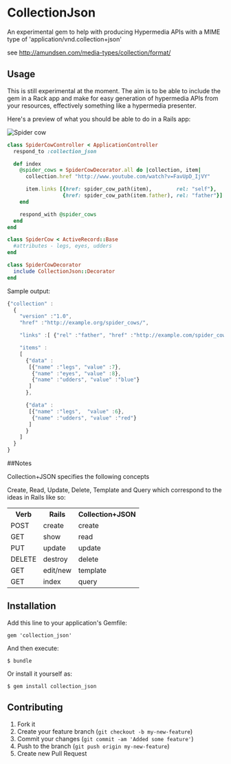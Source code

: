 # CollectionJson

An experimental gem to help with producing Hypermedia APIs with a MIME type of
'application/vnd.collection+json'

see http://amundsen.com/media-types/collection/format/


## Usage

This is still experimental at the moment.
The aim is to be able to include the gem in a Rack app and make for easy
generation of hypermedia APIs from your resources, effectively something like a
hypermedia presenter.

Here's a preview of what you should be able to do in a Rails app:


![Spider cow](https://github.com/markburns/collection_json/raw/master/doc/spider-cow.jpg)

```ruby
class SpiderCowController < ApplicationController
  respond_to :collection_json

  def index
    @spider_cows = SpiderCowDecorator.all do |collection, item|
      collection.href "http://www.youtube.com/watch?v=FavUpD_IjVY"

      item.links [{href: spider_cow_path(item),        rel: "self"},
                  {href: spider_cow_path(item.father), rel: "father"}]
    end

    respond_with @spider_cows
  end
end

class SpiderCow < ActiveRecord::Base
  #attributes - legs, eyes, udders
end

class SpiderCowDecorator
  include CollectionJson::Decorator
end
```

Sample output:

```javascript
{"collection" :
  {
    "version" :"1.0",
    "href" :"http://example.org/spider_cows/",

    "links" :[ {"rel" :"father", "href" :"http://example.com/spider_cows/tom"}],

    "items" :
    [
      {"data" :
       [{"name" :"legs", "value" :7},
        {"name" :"eyes", "value" :8},
        {"name" :"udders", "value" :"blue"}
       ]
      },

      {"data" :
       [{"name" :"legs",  "value" :6},
        {"name" :"udders", "value" :"red"}
       ]
      }
    ]
  }
}

```


##Notes

Collection+JSON specifies the following concepts

Create, Read, Update, Delete, Template and Query
which correspond to the ideas in Rails like so:

<table>
  <tr>
    <th>Verb</th><th>Rails</th><th>Collection+JSON</th>
  </tr>
  <tr><td>POST  </td><td>create  </td><td>create</td></tr>
  <tr><td>GET   </td><td>show    </td><td>read</td></tr>
  <tr><td>PUT   </td><td>update  </td><td>update</td></tr>
  <tr><td>DELETE</td><td>destroy </td><td>delete</td></tr>
  <tr><td>GET   </td><td>edit/new</td><td>template</td></tr>
  <tr><td>GET   </td><td>index   </td><td>query</td></tr>
</table>

## Installation

Add this line to your application's Gemfile:

    gem 'collection_json'

And then execute:

    $ bundle

Or install it yourself as:

    $ gem install collection_json

## Contributing

1. Fork it
2. Create your feature branch (`git checkout -b my-new-feature`)
3. Commit your changes (`git commit -am 'Added some feature'`)
4. Push to the branch (`git push origin my-new-feature`)
5. Create new Pull Request
